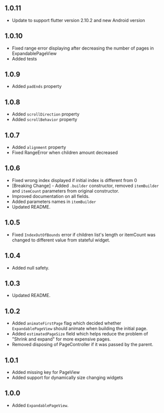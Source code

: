 ## 1.0.11

* Update to support flutter version 2.10.2 and new Android version

## 1.0.10

* Fixed range error displaying after decreasing the number of pages in ExpandablePageView
* Added tests

## 1.0.9

* Added `padEnds` property

## 1.0.8

* Added `scrollDirection` property
* Added `scrollBehavior` property

## 1.0.7

* Added `alignment` property
* Fixed RangeError when children amount decreased

## 1.0.6

* Fixed wrong index displayed if initial index is different from 0
* [Breaking Change] - Added `.builder` constructor, removed `itemBuilder` and `itemCount` parameters from original constructor.
* Improved documentation on all fields.
* Added parameters names in `itemBuilder`  
* Updated README.

## 1.0.5

* Fixed `IndexOutOfBounds` error if children list's length or itemCount was changed to different value from stateful widget.

## 1.0.4

* Added null safety.

## 1.0.3

* Updated README.

## 1.0.2

* Added `animateFirstPage` flag which decided whether `ExpandablePageView` should animate when building the initial page.
* Added `estimatedPageSize` field which helps reduce the problem of "Shrink and expand" for more expensive pages.
* Removed disposing of PageController if it was passed by the parent.

## 1.0.1

* Added missing key for PageView
* Added support for dynamically size changing widgets

## 1.0.0

* Added `ExpandablePageView`.

